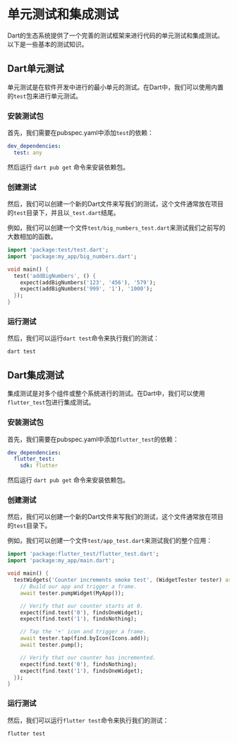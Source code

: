 # 单元测试和集成测试

Dart的生态系统提供了一个完善的测试框架来进行代码的单元测试和集成测试。以下是一些基本的测试知识。

## Dart单元测试

单元测试是在软件开发中进行的最小单元的测试。在Dart中，我们可以使用内置的`test`包来进行单元测试。

### 安装测试包

首先，我们需要在pubspec.yaml中添加`test`的依赖：

```yaml
dev_dependencies:
  test: any
```

然后运行 `dart pub get` 命令来安装依赖包。

### 创建测试

然后，我们可以创建一个新的Dart文件来写我们的测试，这个文件通常放在项目的`test`目录下，并且以`_test.dart`结尾。

例如，我们可以创建一个文件`test/big_numbers_test.dart`来测试我们之前写的大数相加的函数。

```dart
import 'package:test/test.dart';
import 'package:my_app/big_numbers.dart';

void main() {
  test('addBigNumbers', () {
    expect(addBigNumbers('123', '456'), '579');
    expect(addBigNumbers('999', '1'), '1000');
  });
}
```

### 运行测试

然后，我们可以运行`dart test`命令来执行我们的测试：

```shell
dart test
```

## Dart集成测试

集成测试是对多个组件或整个系统进行的测试。在Dart中，我们可以使用`flutter_test`包进行集成测试。

###  安装测试包

首先，我们需要在pubspec.yaml中添加`flutter_test`的依赖：

```yaml
dev_dependencies:
  flutter_test:
    sdk: flutter
```

然后运行 `dart pub get` 命令来安装依赖包。

### 创建测试

然后，我们可以创建一个新的Dart文件来写我们的测试，这个文件通常放在项目的`test`目录下。

例如，我们可以创建一个文件`test/app_test.dart`来测试我们的整个应用：

```dart
import 'package:flutter_test/flutter_test.dart';
import 'package:my_app/main.dart';

void main() {
  testWidgets('Counter increments smoke test', (WidgetTester tester) async {
    // Build our app and trigger a frame.
    await tester.pumpWidget(MyApp());

    // Verify that our counter starts at 0.
    expect(find.text('0'), findsOneWidget);
    expect(find.text('1'), findsNothing);

    // Tap the '+' icon and trigger a frame.
    await tester.tap(find.byIcon(Icons.add));
    await tester.pump();

    // Verify that our counter has incremented.
    expect(find.text('0'), findsNothing);
    expect(find.text('1'), findsOneWidget);
  });
}
```

### 运行测试

然后，我们可以运行`flutter test`命令来执行我们的测试：

```shell
flutter test
```